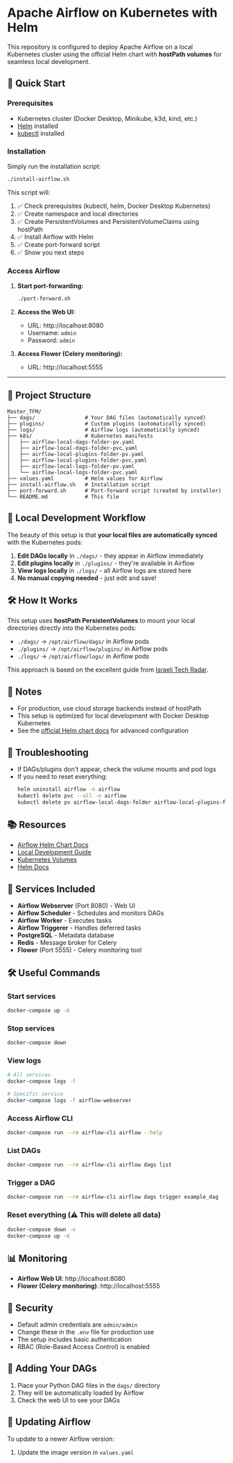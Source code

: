 # Apache Airflow on Kubernetes with Helm

This repository is configured to deploy Apache Airflow on a local Kubernetes cluster using the official Helm chart with **hostPath volumes** for seamless local development.

## 🚀 Quick Start

### Prerequisites
- Kubernetes cluster (Docker Desktop, Minikube, k3d, kind, etc.)
- [Helm](https://helm.sh/docs/intro/install/) installed
- [kubectl](https://kubernetes.io/docs/tasks/tools/) installed

### Installation

Simply run the installation script:
```bash
./install-airflow.sh
```

This script will:
1. ✅ Check prerequisites (kubectl, helm, Docker Desktop Kubernetes)
2. ✅ Create namespace and local directories
3. ✅ Create PersistentVolumes and PersistentVolumeClaims using hostPath
4. ✅ Install Airflow with Helm
5. ✅ Create port-forward script
6. ✅ Show you next steps

### Access Airflow

1. **Start port-forwarding:**
   ```bash
   ./port-forward.sh
   ```

2. **Access the Web UI:**
   - URL: http://localhost:8080
   - Username: `admin`
   - Password: `admin`

3. **Access Flower (Celery monitoring):**
   - URL: http://localhost:5555

---

## 📁 Project Structure

```
Master_TFM/
├── dags/                # Your DAG files (automatically synced)
├── plugins/             # Custom plugins (automatically synced)
├── logs/                # Airflow logs (automatically synced)
├── k8s/                 # Kubernetes manifests
│   ├── airflow-local-dags-folder-pv.yaml
│   ├── airflow-local-dags-folder-pvc.yaml
│   ├── airflow-local-plugins-folder-pv.yaml
│   ├── airflow-local-plugins-folder-pvc.yaml
│   ├── airflow-local-logs-folder-pv.yaml
│   └── airflow-local-logs-folder-pvc.yaml
├── values.yaml          # Helm values for Airflow
├── install-airflow.sh   # Installation script
├── port-forward.sh      # Port-forward script (created by installer)
└── README.md            # This file
```

## 🔄 Local Development Workflow

The beauty of this setup is that **your local files are automatically synced** with the Kubernetes pods:

1. **Edit DAGs locally** in `./dags/` - they appear in Airflow immediately
2. **Edit plugins locally** in `./plugins/` - they're available in Airflow
3. **View logs locally** in `./logs/` - all Airflow logs are stored here
4. **No manual copying needed** - just edit and save!

## 🛠️ How It Works

This setup uses **hostPath PersistentVolumes** to mount your local directories directly into the Kubernetes pods:

- `./dags/` → `/opt/airflow/dags/` in Airflow pods
- `./plugins/` → `/opt/airflow/plugins/` in Airflow pods  
- `./logs/` → `/opt/airflow/logs/` in Airflow pods

This approach is based on the excellent guide from [Israeli Tech Radar](https://medium.com/israeli-tech-radar/airflow-on-k8s-for-local-development-5c3ad0ab8e7d).

## 📝 Notes
- For production, use cloud storage backends instead of hostPath
- This setup is optimized for local development with Docker Desktop Kubernetes
- See the [official Helm chart docs](https://airflow.apache.org/docs/helm-chart/stable/index.html) for advanced configuration

## 🐛 Troubleshooting
- If DAGs/plugins don't appear, check the volume mounts and pod logs
- If you need to reset everything:
  ```bash
  helm uninstall airflow -n airflow
  kubectl delete pvc --all -n airflow
  kubectl delete pv airflow-local-dags-folder airflow-local-plugins-folder airflow-local-logs-folder
  ```

## 📚 Resources
- [Airflow Helm Chart Docs](https://airflow.apache.org/docs/helm-chart/stable/index.html)
- [Local Development Guide](https://medium.com/israeli-tech-radar/airflow-on-k8s-for-local-development-5c3ad0ab8e7d)
- [Kubernetes Volumes](https://kubernetes.io/docs/concepts/storage/volumes/)
- [Helm Docs](https://helm.sh/docs/)

## 🔧 Services Included

- **Airflow Webserver** (Port 8080) - Web UI
- **Airflow Scheduler** - Schedules and monitors DAGs
- **Airflow Worker** - Executes tasks
- **Airflow Triggerer** - Handles deferred tasks
- **PostgreSQL** - Metadata database
- **Redis** - Message broker for Celery
- **Flower** (Port 5555) - Celery monitoring tool

## 🛠️ Useful Commands

### Start services
```bash
docker-compose up -d
```

### Stop services
```bash
docker-compose down
```

### View logs
```bash
# All services
docker-compose logs -f

# Specific service
docker-compose logs -f airflow-webserver
```

### Access Airflow CLI
```bash
docker-compose run --rm airflow-cli airflow --help
```

### List DAGs
```bash
docker-compose run --rm airflow-cli airflow dags list
```

### Trigger a DAG
```bash
docker-compose run --rm airflow-cli airflow dags trigger example_dag
```

### Reset everything (⚠️ This will delete all data)
```bash
docker-compose down -v
docker-compose up -d
```

## 📊 Monitoring

- **Airflow Web UI**: http://localhost:8080
- **Flower (Celery monitoring)**: http://localhost:5555

## 🔐 Security

- Default admin credentials are `admin/admin`
- Change these in the `.env` file for production use
- The setup includes basic authentication
- RBAC (Role-Based Access Control) is enabled

## 📝 Adding Your DAGs

1. Place your Python DAG files in the `dags/` directory
2. They will be automatically loaded by Airflow
3. Check the web UI to see your DAGs

## 🔄 Updating Airflow

To update to a newer Airflow version:

1. Update the image version in `values.yaml`